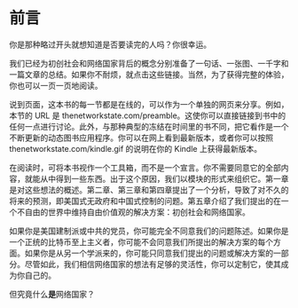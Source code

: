 # 前言

你是那种略过开头就想知道是否要读完的人吗？你很幸运。

我们已经为初创社会和网络国家背后的概念分别准备了一句话、一张图、一千字和一篇文章的总结。如果你不耐烦，就点击这些链接。当然，为了获得完整的体验，你也可以一页一页地阅读。

说到页面，这本书的每一节都是在线的，可以作为一个单独的网页来分享。例如，本节的 URL 是 thenetworkstate.com/preamble。这使你可以直接链接到书中的任何一点进行讨论。此外，与那种典型的冻结在时间里的书不同，把它看作是一个不断更新的动态图书应用程序。你可以在网上看到最新版本，或者你可以按照 thenetworkstate.com/kindle.gif 的说明在你的 Kindle 上获得最新版本。

在阅读时，可将本书视作一个工具箱，而不是一个宣言。你不需要同意它的全部内容，就能从中得到一些东西。出于这个原因，我们以模块的形式来组织它。第一章是对这些想法的概述。第二章、第三章和第四章提出了一个分析，导致了对不久的将来的预测，即美国式无政府和中国式控制的问题。第五章介绍了我们提出的在一个不自由的世界中维持自由价值观的解决方案：初创社会和网络国家。

如果你是美国建制派或中共的党员，你可能完全不同意我们的问题陈述。如果你是一个正统的比特币至上主义者，你可能不会同意我们所提出的解决方案的每个方面。如果你是从另一个学派来的，你可能只同意我们提出的问题或解决方案的一部分。尽管如此，我们相信网络国家的想法有足够的灵活性，你可以定制它，使其成为你自己的。

但究竟什么**是**网络国家？